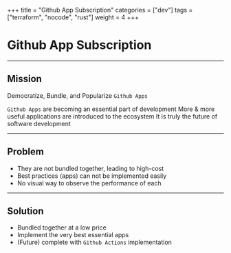 +++
title = "Github App Subscription"
categories = ["dev"]
tags = ["terraform", "nocode", "rust"]
weight = 4
+++

# Github App Subscription

---

## Mission

Democratize, Bundle, and Popularize `Github Apps`

`Github Apps` are becoming an essential part of development More & more useful applications are introduced to the ecosystem It is truly the future of software development

---

## Problem

- They are not bundled together, leading to high-cost
- Best practices (apps) can not be implemented easily
- No visual way to observe the performance of each

---

## Solution

- Bundled together at a low price
- Implement the very best essential apps
- (Future) complete with `Github Actions` implementation
